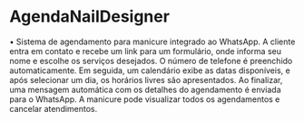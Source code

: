 # AgendaNailDesigner
 •	Sistema de agendamento para manicure integrado ao WhatsApp. A cliente entra em contato e recebe um link para um formulário, onde informa seu nome e escolhe os serviços desejados. O número de telefone é preenchido automaticamente. Em seguida, um calendário exibe as datas disponíveis, e após selecionar um dia, os horários livres são apresentados. Ao finalizar, uma mensagem automática com os detalhes do agendamento é enviada para o WhatsApp. A manicure pode visualizar todos os agendamentos e cancelar atendimentos.
